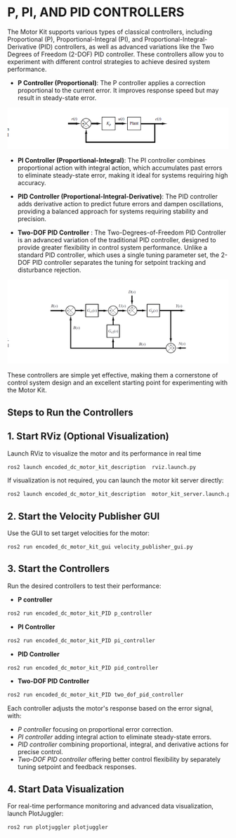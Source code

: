 # P, PI, AND PID CONTROLLERS

The Motor Kit supports various types of classical controllers, including Proportional (P), Proportional-Integral (PI), and Proportional-Integral-Derivative (PID) controllers, as well as advanced variations like the Two Degrees of Freedom (2-DOF) PID controller. These controllers allow you to experiment with different control strategies to achieve desired system performance.

 - **P Controller (Proportional)**:
The P controller applies a correction proportional to the current error. It improves response speed but may result in steady-state error.

![Proportional](/encoded_dc_motor_kit_PID/documentation/images/Proportional.png)

 - **PI Controller (Proportional-Integral)**:
The PI controller combines proportional action with integral action, which accumulates past errors to eliminate steady-state error, making it ideal for systems requiring high accuracy.

 - **PID Controller (Proportional-Integral-Derivative)**:
The PID controller adds derivative action to predict future errors and dampen oscillations, providing a balanced approach for systems requiring stability and precision.

- **Two-DOF PID Controller** :
The Two-Degrees-of-Freedom PID Controller is an advanced variation of the traditional PID controller, designed to provide greater flexibility in control system performance. Unlike a standard PID controller, which uses a single tuning parameter set, the 2-DOF PID controller separates the tuning for setpoint tracking and disturbance rejection.

![two degree PID controller](/encoded_dc_motor_kit_PID/documentation/images/two_degrees_of_freedom.png)

These controllers are simple yet effective, making them a cornerstone of control system design and an excellent starting point for experimenting with the Motor Kit.

## Steps to Run the Controllers

## 1. Start RViz (Optional Visualization)

Launch RViz to visualize the motor and its performance in real time

```bash
ros2 launch encoded_dc_motor_kit_description  rviz.launch.py
```
If visualization is not required, you can launch the motor kit server directly:

```bash
ros2 launch encoded_dc_motor_kit_description  motor_kit_server.launch.py
```
## 2. Start the Velocity Publisher GUI
Use the GUI to set target velocities for the motor:

```bash
ros2 run encoded_dc_motor_kit_gui velocity_publisher_gui.py
```
## 3. Start the Controllers
Run the desired controllers to test their performance:

- **P controller**
```bash
ros2 run encoded_dc_motor_kit_PID p_controller
```
 - **PI Controller**

```bash
ros2 run encoded_dc_motor_kit_PID pi_controller
```

 - **PID Controller**

```bash
ros2 run encoded_dc_motor_kit_PID pid_controller
```

 - **Two-DOF PID Controller**

```bash
ros2 run encoded_dc_motor_kit_PID two_dof_pid_controller
```

Each controller adjusts the motor's response based on the error signal, with:

 - *P controller* focusing on proportional error correction.
 - *PI controller* adding integral action to eliminate steady-state errors.
 - *PID controller* combining proportional, integral, and derivative actions for precise control.
 - *Two-DOF PID controller* offering better control flexibility by separately tuning setpoint and feedback responses.


## 4. Start Data Visualization

For real-time performance monitoring and advanced data visualization, launch PlotJuggler:
```bash
ros2 run plotjuggler plotjuggler
```

